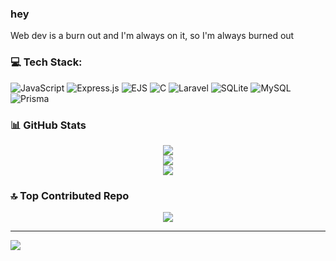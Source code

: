 ### hey
Web dev is a burn out and I'm always on it, so I'm always burned out


### 💻 Tech Stack:
![JavaScript](https://img.shields.io/badge/javascript-%23323330.svg?style=for-the-badge&logo=javascript&logoColor=%23F7DF1E) ![Express.js](https://img.shields.io/badge/express.js-%23404d59.svg?style=for-the-badge&logo=express&logoColor=%2361DAFB) ![EJS](https://img.shields.io/badge/ejs-%23B4CA65.svg?style=for-the-badge&logo=ejs&logoColor=black) ![C](https://img.shields.io/badge/c-%2300599C.svg?style=for-the-badge&logo=c&logoColor=white) ![Laravel](https://img.shields.io/badge/laravel-%23FF2D20.svg?style=for-the-badge&logo=laravel&logoColor=white) ![SQLite](https://img.shields.io/badge/sqlite-%2307405e.svg?style=for-the-badge&logo=sqlite&logoColor=white) ![MySQL](https://img.shields.io/badge/mysql-4479A1.svg?style=for-the-badge&logo=mysql&logoColor=white) ![Prisma](https://img.shields.io/badge/Prisma-3982CE?style=for-the-badge&logo=Prisma&logoColor=white)
### 📊 GitHub Stats

<p align="center">
  <img src="https://github-readme-stats.vercel.app/api?username=Jyn-Tuyor&theme=gruvbox_lightx&hide_border=false&include_all_commits=false&count_private=true"/><br/>
  <img src="https://nirzak-streak-stats.vercel.app/?user=Jyn-Tuyor&theme=gruvbox_light&hide_border=false"/><br/>
  <img src="https://github-readme-stats.vercel.app/api/top-langs/?username=Jyn-Tuyor&theme=gruvbox_light&hide_border=false&include_all_commits=false&count_private=true&layout=compact"/>
</p>

### 🔝 Top Contributed Repo
<p align="center">
  <img src="https://github-contributor-stats.vercel.app/api?username=Jyn-Tuyor&limit=5&theme=gruvbox_light&combine_all_yearly_contributions=true"/>
</p>

---
[![](https://visitcount.itsvg.in/api?id=Jyn-Tuyor&icon=7&color=0)](https://visitcount.itsvg.in)

<!-- Proudly created with GPRM ( https://gprm.itsvg.in ) -->
